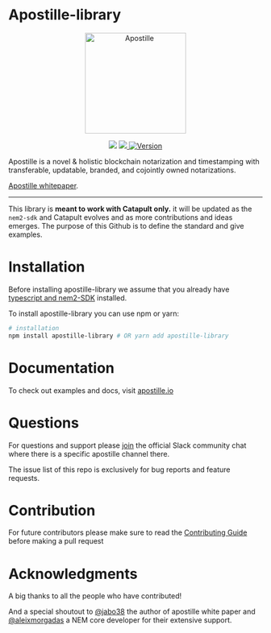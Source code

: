 # Apostille-library
<p align="center">
  <img alt="Apostille" src="https://apostille.io/apostille.png" height="200" />
  <p align="center">
    <a href="https://travis-ci.org/luxtagofficial/Apostille-library"><img src="https://travis-ci.org/luxtagofficial/Apostille-library.svg?branch=master"></a>
    <a href="https://codecov.io/gh/luxtagofficial/Apostille-library">
    <img src="https://codecov.io/gh/luxtagofficial/Apostille-library/branch/master/graph/badge.svg" />
    </a>
    <a href="https://www.npmjs.com/package/apostille-library"><img alt="Version" src="https://img.shields.io/npm/v/apostille-library.svg"></a>
  </p>
</p>

Apostille is a novel & holistic blockchain notarization and timestamping with transferable, updatable, branded, and cojointly owned notarizations.

[Apostille whitepaper](https://nem.io/wp-content/themes/nem/files/ApostilleWhitePaper.pdf).

---

This library is **meant to work with Catapult only.** it will be updated as the `nem2-sdk` and Catapult evolves and as more contributions and ideas emerges. The purpose of this Github is to define the standard and give examples.
# Installation
Before installing apostille-library we assume that you already have [typescript and nem2-SDK](https://nemtech.github.io/getting-started/setup-workstation.html#typescript-javascript) installed.

To install apostille-library you can use npm or yarn:
```bash
# installation
npm install apostille-library # OR yarn add apostille-library
```
# Documentation
To check out examples and docs, visit [apostille.io](https://apostille.io)
# Questions
For questions and support please [join](https://nem2.slack.com/join/shared_invite/enQtMzY4MDc2NTg0ODgyLTFhZjgxM2NhYTQ1MTY1Mjk0ZDE2ZTJlYzUxYWYxYmJlYjAyY2EwNGM5NzgxMjM4MGEzMDc5ZDIwYTgzZjgyODM) the official Slack community chat where there is a specific apostille channel there.

The issue list of this repo is exclusively for bug reports and feature requests.
# Contribution
For future contributors please make sure to read the [Contributing Guide](./.github/CONTRIBUTING.md) before making a pull request
# Acknowledgments
A big thanks to all the people who have contributed!

And a special shoutout to [@jabo38](https://github.com/jabo38) the author of apostille white paper and [@aleixmorgadas](https://github.com/aleixmorgadas) a NEM core developer for their extensive support.
